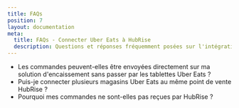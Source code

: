 ```yaml
---
title: FAQs
position: 7
layout: documentation
meta:
  title: FAQs - Connecter Uber Eats à HubRise
  description: Questions et réponses fréquemment posées sur l'intégration de Uber Eats avec HubRise.
---
```


- <Link to="/apps/uber-eats/faqs/envoyer-les-commandes-en-caisse-sans-tablette/">Les commandes peuvent-elles être envoyées directement sur ma solution d'encaissement sans passer par les tablettes Uber Eats&nbsp;?</Link>
- <Link to="/apps/uber-eats/faqs/connecter-plusieurs-restaurants-uber-eats/">Puis-je connecter plusieurs magasins Uber Eats au même point de vente HubRise&nbsp;?</Link>
- <Link to="/apps/uber-eats/faqs/commandes-non-recues-code-ref-manquants/">Pourquoi mes commandes ne sont-elles pas reçues par HubRise&nbsp;?</Link>